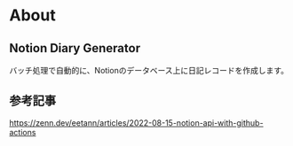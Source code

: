 # About
## Notion Diary Generator
バッチ処理で自動的に、Notionのデータベース上に日記レコードを作成します。

## 参考記事
https://zenn.dev/eetann/articles/2022-08-15-notion-api-with-github-actions

